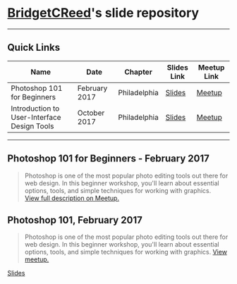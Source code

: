 # [BridgetCReed](https://github.com/BridgetCReed)'s slide repository

---

## Quick Links

Name | Date | Chapter | Slides Link | Meetup Link
--- | --- | --- | --- | ---
Photoshop 101 for Beginners | February  2017 | Philadelphia | [Slides](https://bridgetcreed.github.io/gdiphilly-photoshop101-feb2017) | [Meetup](https://www.meetup.com/Girl-Develop-It-Philadelphia/events/237414062)
Introduction to User-Interface Design Tools | October 2017 | Philadelphia | [Slides](https://bridgetcreed.github.io/gdiphilly-uitools-oct2017) | [Meetup](https://www.meetup.com/Girl-Develop-It-Philadelphia/events/242366541)

---

## Photoshop 101 for Beginners - February 2017

> Photoshop is one of the most popular photo editing tools out there for web design. In this beginner workshop, you'll learn about essential options, tools, and simple techniques for working with graphics.  
[View full description on Meetup.](https://www.meetup.com/Girl-Develop-It-Philadelphia/events/237414062)

## Photoshop 101, February 2017

> Photoshop is one of the most popular photo editing tools out there for web design. In this beginner workshop, you'll learn about essential options, tools, and simple techniques for working with graphics. [View meetup.](https://www.meetup.com/Girl-Develop-It-Philadelphia/events/237414062)

[Slides](https://bridgetcreed.github.io/gdiphilly-photoshop101-feb2017)

